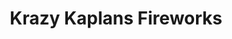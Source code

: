 ---
title: "Krazy Kaplans Fireworks"
url: /hammond/krazy-kaplans-fireworks-calumet-avenue-2/
shop: pyrotechnics
---